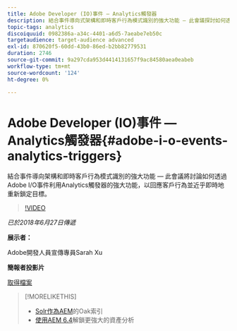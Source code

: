```yaml
---
title: Adobe Developer (IO)事件 — Analytics觸發器
description: 結合事件導向式架構和即時客戶行為模式識別的強大功能 — 此會議探討如何透過Adobe Developer (Adobe I/O)事件運用Analytics觸發器的強大功能，以近乎即時地回應客戶行為並重新鎖定目標。
topic-tags: analytics
discoiquuid: 0982386a-a34c-4401-a6d5-7aeabe7eb50c
targetaudience: target-audience advanced
exl-id: 870620f5-60dd-43b0-86ed-b2bb82779531
duration: 2746
source-git-commit: 9a297cda953d4414131657f9ac84580aea0eabeb
workflow-type: tm+mt
source-wordcount: '124'
ht-degree: 0%

---
```


# Adobe Developer (IO)事件 — Analytics觸發器{#adobe-i-o-events-analytics-triggers}

結合事件導向架構和即時客戶行為模式識別的強大功能 — 此會議將討論如何透過Adobe I/O事件利用Analytics觸發器的強大功能，以回應客戶行為並近乎即時地重新鎖定目標。

>[!VIDEO](https://video.tv.adobe.com/v/22809/?quality=9)

*已於2018年6月27日傳遞*

**展示者：**

Adobe開發人員宣傳專員Sarah Xu

**簡報者投影片**

[取得檔案](assets/gems+6+27+18+adobe+io+analytics+triggers.pdf)

<!--
[Get back to the Overview](https://helpx.adobe.com/tw/experience-manager/kt/eseminars/gems/aem-index.html)
-->

>[!MORELIKETHIS]
>
>* [Solr作為AEM](solr-as-an-oak-index-for-aem.md)的Oak索引
>* [使用AEM 6.4](https://helpx.adobe.com/experience-manager/kt/eseminars/experience-insider/exp-asset-analytics-64.html)解鎖更強大的資產分析

<!-- this link is broken: >* [Getting the most out of digital interactions with AEM and Analytics](https://helpx.adobe.com/experience-manager/kt/eseminars/ask-the-expert/aem-getting-the-most-out-of-digital-interactions-with-aem-and-analytics.html) 
-->
